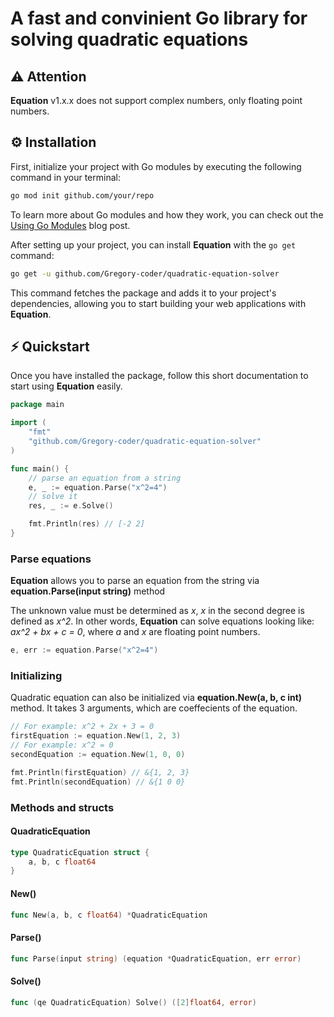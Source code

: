 # A fast and convinient Go library for solving quadratic equations
## ⚠️ Attention
**Equation** v1.x.x does not support complex numbers, only floating point numbers.
## ⚙️ Installation

First, initialize your project with Go modules by executing the following command in your terminal:

```bash
go mod init github.com/your/repo
```

To learn more about Go modules and how they work, you can check out the [Using Go Modules](https://go.dev/blog/using-go-modules) blog post.

After setting up your project, you can install **Equation** with the `go get` command:

```bash
go get -u github.com/Gregory-coder/quadratic-equation-solver
```

This command fetches the package and adds it to your project's dependencies, allowing you to start building your web applications with **Equation**.

## ⚡️ Quickstart

Once you have installed the package, follow this short documentation to start using **Equation** easily.

```go
package main

import (
    "fmt"
    "github.com/Gregory-coder/quadratic-equation-solver"
)

func main() {
    // parse an equation from a string
    e, _ := equation.Parse("x^2=4")
    // solve it
    res, _ := e.Solve()

    fmt.Println(res) // [-2 2]
}
```

### Parse equations
**Equation** allows you to parse an equation from the string via **equation.Parse(input string)** method 

The unknown value must be determined as *x*, *x* in the second degree is defined as *x^2*.
In other words, **Equation** can solve equations looking like:
*ax^2 + bx + c = 0*, 
where *a* and *x* are floating point numbers.

```go
e, err := equation.Parse("x^2=4")
```
### Initializing
Quadratic equation can also be initialized via **equation.New(a, b, c int)** method. 
It takes 3 arguments, which are coeffecients of the equation. 

```go
// For example: x^2 + 2x + 3 = 0
firstEquation := equation.New(1, 2, 3)
// For example: x^2 = 0
secondEquation := equation.New(1, 0, 0)

fmt.Println(firstEquation) // &{1, 2, 3}
fmt.Println(secondEquation) // &{1 0 0}
```
### Methods and structs
#### QuadraticEquation
```go
type QuadraticEquation struct {
	a, b, c float64
}
```
#### New()
```go
func New(a, b, c float64) *QuadraticEquation
```
#### Parse()
```go
func Parse(input string) (equation *QuadraticEquation, err error)
```
#### Solve()
```go
func (qe QuadraticEquation) Solve() ([2]float64, error)
```
